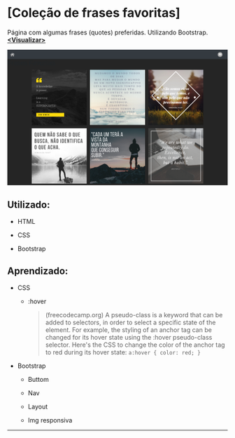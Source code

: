 # [Coleção de frases favoritas]
Página com algumas frases (quotes) preferidas.
Utilizando Bootstrap. __[<Visualizar\>](https://hlays.github.io/learning-front-end/projects/Frases-com-Bootstrap/)__

![sample](../img/sample/sample-Frases-com-Bootstrap.png)

## Utilizado:

- HTML

- CSS

- Bootstrap


## Aprendizado:

- CSS 

    - :hover 

        > (freecodecamp.org) A pseudo-class is a keyword that can be added to selectors, in order to select a specific state of the element.
        > For example, the styling of an anchor tag can be changed for its hover state using the :hover pseudo-class selector.      Here's the CSS to change the color of the anchor tag to red during its hover state:
                ```
                a:hover {
                color: red;
                }
                ```

- Bootstrap

    - Buttom

    - Nav

    - Layout

    - Img responsiva
---
